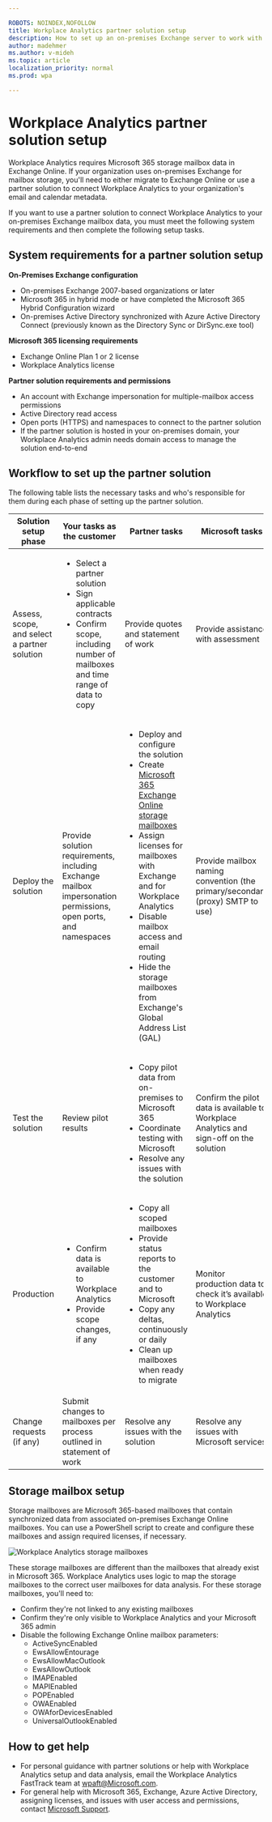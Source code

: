 ```yaml
---

ROBOTS: NOINDEX,NOFOLLOW
title: Workplace Analytics partner solution setup
description: How to set up an on-premises Exchange server to work with Workplace Analytics. 
author: madehmer
ms.author: v-mideh
ms.topic: article
localization_priority: normal 
ms.prod: wpa

---
```

# Workplace Analytics partner solution setup

Workplace Analytics requires Microsoft 365 storage mailbox data in Exchange Online. If your organization uses on-premises Exchange for mailbox storage, you'll need to either migrate to Exchange Online or use a partner solution to connect Workplace Analytics to your organization's email and calendar metadata.

If you want to use a partner solution to connect Workplace Analytics to your on-premises Exchange mailbox data, you must meet the following system requirements and then complete the following setup tasks.

## System requirements for a partner solution setup

**On-Premises Exchange configuration**

* On-premises Exchange 2007-based organizations or later
* Microsoft 365 in hybrid mode or have completed the Microsoft 365 Hybrid Configuration wizard​
* On-premises Active Directory synchronized with Azure Active Directory Connect (previously known as the Directory Sync or DirSync.exe tool)

**Microsoft 365 licensing requirements**

* Exchange Online Plan 1 or 2 license
* Workplace Analytics license

**Partner solution requirements and permissions**

* An account with Exchange impersonation​ for multiple-mailbox access permissions
* Active Directory read access​
* Open ports (HTTPS) and namespaces to connect to the partner solution
* If the partner solution is hosted in your on-premises domain, your Workplace Analytics admin needs domain access to manage the solution end-to-end

## Workflow to set up the partner solution

The following table lists the necessary tasks and who's responsible for them during each phase of setting up the partner solution.

|Solution setup phase|Your tasks as the customer|Partner tasks|Microsoft tasks
|--------------------|---------------|-------------|-------------------------|
|Assess, scope, and select a partner solution|<ul><li>Select a partner solution</li><li>Sign applicable contracts</li><li>Confirm scope, including number of mailboxes and time range of data to copy</li></ul>|Provide quotes and statement of work|Provide assistance with assessment|
|Deploy the solution|Provide solution requirements, including Exchange mailbox impersonation permissions, open ports, and namespaces|<ul><li>Deploy and configure the solution​</li><li>Create [Microsoft 365 Exchange Online storage mailboxes​](#storage-mailbox-setup)</li><li>Assign licenses for mailboxes with Exchange and for Workplace Analytics</li><li>Disable mailbox access and email routing​</li><li>Hide the storage mailboxes from Exchange's Global Address List (GAL)</li></ul>|Provide mailbox naming convention (the primary/secondary (proxy) SMTP to use)
|Test the solution|Review pilot results|<ul><li>Copy pilot data from on-premises to Microsoft 365​​</li><li>Coordinate testing with Microsoft​​</li><li>Resolve any issues with the solution</li></ul>|Confirm the pilot data is available to Workplace Analytics and sign-off on the solution
|Production|<ul><li>Confirm data is available to Workplace Analytics</li><li>Provide scope changes, if any</li></ul>|<ul><li>Copy all scoped mailboxes​</li><li>Provide status reports to the customer and to Microsoft​</li><li>Copy any deltas, continuously or daily​</li><li>Clean up mailboxes when ready to migrate</li></ul>|Monitor production data to check it’s available to Workplace Analytics
|Change requests (if any)|Submit changes to mailboxes per process outlined in statement of work|Resolve any issues with the solution|Resolve any issues with Microsoft services

## Storage mailbox setup

Storage mailboxes are Microsoft 365-based mailboxes that contain synchronized data from associated on-premises Exchange Online mailboxes. You can use a PowerShell script to create and configure these mailboxes and assign required licenses, if necessary.

![Workplace Analytics storage mailboxes](./images/storage-mailboxes.png)

​These storage mailboxes are different than the mailboxes that already exist in Microsoft 365. Workplace Analytics uses logic to map the storage mailboxes to the correct user mailboxes for data analysis. For these storage mailboxes, you'll need to:

* Confirm they're not linked to any existing mailboxes
* Confirm they're only visible to Workplace Analytics and your Microsoft 365 admin
* Disable the following Exchange Online mailbox parameters:
  * ActiveSyncEnabled
  * EwsAllowEntourage
  * EwsAllowMacOutlook
  * EwsAllowOutlook
  * IMAPEnabled
  * MAPIEnabled
  * POPEnabled
  * OWAEnabled
  * OWAforDevicesEnabled
  * UniversalOutlookEnabled

## How to get help

* For personal guidance with partner solutions or help with Workplace Analytics setup and data analysis, email the Workplace Analytics FastTrack team at <wpaft@Microsoft.com>.
* For general help with Microsoft 365, Exchange, Azure Active Directory, assigning licenses, and issues with user access and permissions, contact [Microsoft Support](https://support.microsoft.com/contactus/).